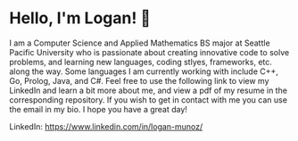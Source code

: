 # Hello, I'm Logan! :wave:

I am a Computer Science and Applied Mathematics BS major at Seattle Pacific University who is passionate about creating innovative code to solve problems, and learning new languages, coding stlyes, frameworks, etc. along the way. Some languages I am currently working with include C++, Go, Prolog, Java, and C#. Feel free to use the following link to view my LinkedIn and learn a bit more about me, and view a pdf of my resume in the corresponding repository. If you wish to get in contact with me you can use the email in my bio. I hope you have a great day!

LinkedIn: https://www.linkedin.com/in/logan-munoz/

